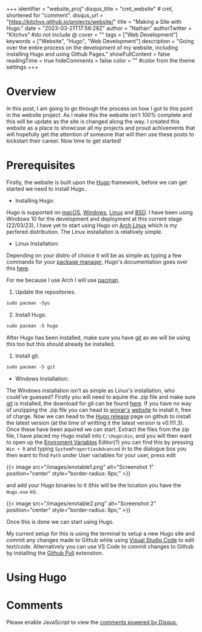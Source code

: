 +++
identifier = "website_proj"
disqus_title = "cmt_website" # cmt, shortened for "comment".
disqus_url = "https://kitchvx.github.io/projects/website/"
title = "Making a Site with Hugo."
date = "2023-03-21T17:56:28Z"
author = "Nathan"
authorTwitter = "Kitchvx" #do not include @
cover = ""
tags = ["Web Development"]
keywords = ["Website", "Hugo", "Web Development"]
description = "Going over the entire process on the development of my website, including installing Hugo and using Github Pages."
showFullContent = false
readingTime = true
hideComments = false
color = "" #color from the theme settings
+++

# Overview

In this post, I am going to go through the process on how I got to this point in the website project. As I make this the website isn't 100% complete and this will be update as the site is changed along the way. I created this website as a place to showcase all my projects and proud achivements that will hopefully get the attention of someone that will then use these posts to kickstart their career. Now time to get started!

# Prerequisites

Firstly, the website is built upon the [Hugo](https://gohugo.io) framework, before we can get started we need to install Hugo.

- Installing Hugo:

Hugo is supported on [macOS](https://en.wikipedia.org/wiki/MacOS), [Windows](https://en.wikipedia.org/wiki/Windows_10), [Linux](https://en.wikipedia.org/wiki/Linux) and [BSD](https://en.wikipedia.org/wiki/Berkeley_Software_Distribution). I have been using Windows 10 for the development and deployment at this current stage (22/03/23), I have yet to start using Hugo on [Arch Linux](https://wiki.archlinux.org/title/Arch_Linux) which is my perfered distribution. The Linux installation is relatively simple.

- Linux Installation:

Depending on your distro of choice it will be as simple as typing a few commands for your [package manager](https://itsfoss.com/package-manager/), Hugo's documentation goes over this [here](https://gohugo.io/installation/linux/).

For me because I use Arch I will use [pacman](https://wiki.archlinux.org/title/pacman).

1. Update the repositories.

```html
sudo pacman -Syu
```
2. Install Hugo.
```html
sudo pacman -S hugo
```

After Hugo has been installed, make sure you have [git](https://en.wikipedia.org/wiki/Git) as we will be using this too but this should already be installed.

1. Install git.
```html
sudo pacman -S git
```

- Windows Installation:

The Windows installation isn't as simple as Linux's installation, who could've guessed? Firstly you will need to aquire the .zip file and make sure [git](https://en.wikipedia.org/wiki/Git) is installed, the download for git can be found [here](https://git-scm.com/download/win). If you have no way of unzipping the .zip file you can head to [winrar's](https://en.wikipedia.org/wiki/WinRAR) [website](https://www.win-rar.com/start.html?&L=0) to install it, free of charge. Now we can head to the [Hugo release](https://github.com/gohugoio/hugo/releases) page on github to install the latest version (at the time of writting it the latest version is v0.111.3). Once these have been aquired we can start. Extract the files from the zip file, I have placed my Hugo install into `C:\Hugo\bin`, and you will then want to open up the [Enviroment Variables](https://www.google.com/search?q=what+is+windows+environment+variables) Editor(?) you can find this by pressing `Win + R` and typing `SystemPropertiesAdvanced` in to the dialogue box you then want to find `Path` under User variables for your user, press edit

{{< image src="/images/envtable1.png" alt="Screenshot 1" position="center" style="border-radius: 8px;" >}}

and add your Hugo binaries to it (this will be the location you have the `Hugo.exe` in).

{{< image src="/images/envtable2.png" alt="Screenshot 2" position="center" style="border-radius: 8px;" >}}

Once this is done we can start using Hugo.

My current setup for this is using the terminal to setup a new Hugo site and commit any changes made to Github while using [Visual Studio Code](https://en.wikipedia.org/wiki/Visual_Studio_Code) to edit text/code. Alternatively you can use VS Code to commit changes to Github by installing the [Github Pull](https://marketplace.visualstudio.com/items?itemName=GitHub.vscode-pull-request-github) extenstion.

# Using Hugo


# Comments
<div id="disqus_thread"></div>
<script>
    /**
    *  RECOMMENDED CONFIGURATION VARIABLES: EDIT AND UNCOMMENT THE SECTION BELOW TO INSERT DYNAMIC VALUES FROM YOUR PLATFORM OR CMS.
    *  LEARN WHY DEFINING THESE VARIABLES IS IMPORTANT: https://disqus.com/admin/universalcode/#configuration-variables    */
    var disqus_config = function () {
    this.page.url = disqus_url;  // Replace PAGE_URL with your page's canonical URL variable
    this.page.identifier = identifier; // Replace PAGE_IDENTIFIER with your page's unique identifier variable
    };
    (function() { // DON'T EDIT BELOW THIS LINE
    var d = document, s = d.createElement('script');
    s.src = 'https://kblog-5.disqus.com/embed.js';
    s.setAttribute('data-timestamp', +new Date());
    (d.head || d.body).appendChild(s);
    })();
</script>
<noscript>Please enable JavaScript to view the <a href="https://disqus.com/?ref_noscript">comments powered by Disqus.</a></noscript>